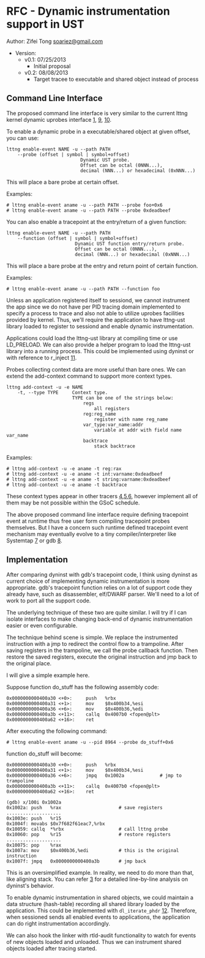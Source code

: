 RFC - Dynamic instrumentation support in UST
============================================

Author: Zifei Tong <soariez@gmail.com>

- Version:
    - v0.1: 07/25/2013
        - Initial proposal
    - v0.2: 08/08/2013
        - Target tracee to executable and shared object instead of process

Command Line Interface
----------------------

The proposed command line interface is very similar to the current lttng kernel
dynamic uprobes interface [1], [9], [10].

To enable a dynamic probe in a executable/shared object at given offset, you can use:

    lttng enable-event NAME -u --path PATH
        --probe (offset | symbol | symbol+offset)
                               Dynamic UST probe.
                               Offset can be octal (0NNN...),
                               decimal (NNN...) or hexadecimal (0xNNN...)

This will place a bare probe at certain offset.

Examples:

    # lttng enable-event aname -u --path PATH --probe foo+0x6
    # lttng enable-event aname -u --path PATH --probe 0xdeadbeef

You can also enable a tracepoint at the entry/return of a given function:

    lttng enable-event NAME -u --path PATH
        --function (offset | symbol | symbol+offset)
                             Dynamic UST function entry/return probe.
                             Offset can be octal (0NNN...),
                             decimal (NNN...) or hexadecimal (0xNNN...)

This will place a bare probe at the entry and return point of certain function.

Examples:

    # lttng enable-event aname -u --path PATH --function foo

Unless an application registered itself to sessiond, we cannot instrument the app since
we do not have per PID tracing domain implemented to specify a process to trace and also
not able to utilize uprobes facilities provided by kernel. Thus, we'll require the
application to have lttng-ust library loaded to register to sessiond and enable dynamic
instrumentation.

Applications could load the lttng-ust library at compiling time or use LD_PRELOAD. We can
also provide a helper program to load the lttng-ust library into a running process. This
could be implemented using dyninst or with reference to r_inject [11].

Probes collecting context data are more useful than bare ones. We can extend
the add-context command to support more context types.

    lttng add-context -u -e NAME
        -t, --type TYPE     Context type.
                            TYPE can be one of the strings below:
                                regs
                                    all registers
                                reg:reg_name
                                    register with name reg_name
                                var_type:var_name:addr
                                    variable at addr with field name var_name
                                backtrace
                                    stack backtrace

Examples:

    # lttng add-context -u -e aname -t reg:rax
    # lttng add-context -u -e aname -t int:varname:0xdeadbeef
    # lttng add-context -u -e aname -t string:varname:0xdeadbeef
    # lttng add-context -u -e aname -t backtrace

These context types appear in other tracers [4],[5],[6], however implement all of
them may be not possible within the GSoC schedule.

The above proposed command line interface require defining tracepoint event at
runtime thus free user form compiling tracepoint probes themselves. But I have
a concern such runtime defined tracepoint event mechanism may eventually evolve
to a tiny compiler/interpreter like Systemtap [7] or gdb [8].


Implementation
--------------

After comparing dyninst with gdb's tracepoint code, I think using dyninst as
current choice of implementing dynamic instrumentation is more appropriate.
gdb's tracepoint function relies on a lot of support code they already have,
such as disassembler, elf/DWARF parser. We'll need to a lot of work to port all
the support code.

The underlying technique of these two are quite similar. I will try if I can
isolate interfaces to make changing back-end of dynamic instrumentation easier
or even configurable.

The technique behind scene is simple. We replace the instrumented instruction
with a jmp to redirect the control flow to a trampoline. After saving registers
in the trampoline, we call the probe callback function. Then restore the saved
registers, execute the original instruction and jmp back to the original place.

I will give a simple example here.

Suppose function do_stuff has the following assembly code:

    0x0000000000400a30 <+0>:     push   %rbx
    0x0000000000400a31 <+1>:     mov    $0x400b34,%esi
    0x0000000000400a36 <+6>:     mov    $0x400b36,%edi
    0x0000000000400a3b <+11>:    callq  0x4007b0 <fopen@plt>
    0x0000000000400a62 <+16>:    ret

After executing the following command:

    # lttng enable-event aname -u --pid 8964 --probe do_stuff+0x6

function do_stuff will become:

    0x0000000000400a30 <+0>:     push   %rbx
    0x0000000000400a31 <+1>:     mov    $0x400b34,%esi
    0x0000000000400a36 <+6>:     jmpq   0x1002a             # jmp to trampoline
    0x0000000000400a3b <+11>:    callq  0x4007b0 <fopen@plt>
    0x0000000000400a62 <+16>:    ret

    (gdb) x/100i 0x1002a
    0x1002a: push   %rax                     # save registers
    ....................
    0x1003e: push   %r15
    0x1004f: movabs $0x7f682f61eac7,%rbx
    0x10059: callq  *%rbx                    # call lttng probe
    0x10060: pop    %r15                     # restore registers
    ....................
    0x10075: pop    %rax
    0x1007a: mov    $0x400b36,%edi           # this is the original instruction
    0x1007f: jmpq   0x0000000000400a3b       # jmp back

This is an oversimplified example. In reality, we need to do more than that,
like aligning stack. You can refer [3] for a detailed line-by-line analysis
on dyninst's behavior.

To enable dynamic instrumentation in shared objects, we could maintain a data structure (hash-table)
recording all shared library loaded by the application. This could be implemented with `dl_iterate_phdr` [12].
Therefore, when sessioned sends all enabled events to applications, the application can do right
instrumentation accordingly.

We can also hook the linker with rtld-audit functionality to watch for events of new objects loaded and
unloaded. Thus we can instrument shared objects loaded after tracing started.

[1]: http://bugs.lttng.org/projects/lttng-tools/wiki
[2]: http://bugs.lttng.org/issues/15
[3]: https://github.com/5kg/lttng-gsoc/blob/master/notes/dyninst.md
[4]: http://sourceware.org/systemtap/SystemTap_Beginners_Guide/utargetvariable.html
[5]: http://sourceware.org/systemtap/SystemTap_Beginners_Guide/ustack.html
[6]: http://sourceware.org/gdb/onlinedocs/gdb/Tracepoint-Actions.html#Tracepoint-Actions
[7]: http://sourceware.org/systemtap/SystemTap_Beginners_Guide/understanding-how-systemtap-works.html#understanding-architecture-tools
[8]: http://sourceware.org/gdb/onlinedocs/gdb/Agent-Expressions.html
[9]: http://lists.lttng.org/pipermail/lttng-dev/2013-January/019413.html
[10]: http://lists.lttng.org/pipermail/lttng-dev/2013-January/019414.html
[11]: https://github.com/ngitalis/r_inject
[12]: http://bugs.lttng.org/issues/474
